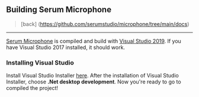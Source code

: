 ## Building Serum Microphone
> [back] (https://github.com/serumstudio/microphone/tree/main/docs)
---
[Serum Microphone](https://github.com/serumstudio/microphone) is compiled and build with [Visual Studio 2019](https://visualstudio.microsoft.com/downloads/). If you have Visual Studio 2017 installed, it should work.

### Installing Visual Studio
Install Visual Studio Installer [here](https://visualstudio.microsoft.com/downloads/). After the installation of Visual Studio Installer, choose **.Net desktop development**. Now you're ready to go to compiled the project!
